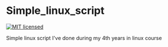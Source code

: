 # Simple_linux_script

[![MIT licensed](https://img.shields.io/badge/license-MIT-blue.svg)](https://raw.githubusercontent.com/hyperium/hyper/master/LICENSE)

Simple linux script I've done during my 4th years in linux course
